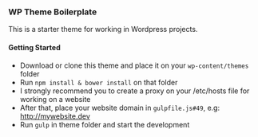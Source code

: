 ### WP Theme Boilerplate

This is a starter theme for working in Wordpress projects.

#### Getting Started
* Download or clone this theme and place it on your `wp-content/themes` folder
* Run `npm install & bower install` on that folder
* I strongly recommend you to create a proxy on your /etc/hosts file for working on a website
* After that, place your website domain in `gulpfile.js#49`, e.g: http://mywebsite.dev
* Run `gulp` in theme folder and start the development
